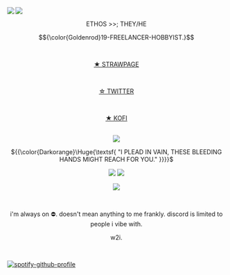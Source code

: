 <img src="https://64.media.tumblr.com/6fb735097645554bb69d921faaf81711/2d5605a74f245e52-c6/s2048x3072/1d563527fbbad59aa0c2a7e87b8f1fa9d421fbb4.pnj"/>

<img src="https://i.pinimg.com/originals/8e/45/f5/8e45f5693e994c1616d74a1ef026cb8d.gif" align="left"/>
<br>
<div align="center">
 <p>ETHOS >>; THEY/HE</p>

$${\color{Goldenrod}19-FREELANCER-HOBBYIST.}$$

<div align="center">
<br>

 [★ STRAWPAGE](https://ethiily.straw.page)

<br>

 [☆ TWITTER](https://x.com/ethiily)

<br>

[★ KOFI](https://ko-fi.com/ethiily/commissions)

<br>

<img src="https://64.media.tumblr.com/807f06a7a110957a323ca70cde23cc2f/61fcf01ec6f55cb7-18/s1280x1920/2bf62db9d799bb41fc5eeb9ea8744e3dcaf3c2a4.pnj"/>

${{\color{Darkorange}\Huge{\textsf{ "I PLEAD IN VAIN, THESE BLEEDING HANDS MIGHT REACH FOR YOU." \}}}}\$

<img src="https://64.media.tumblr.com/921c6574d0ca678ce2e5ad95676fb9c5/0fcec4eea16fc0bc-43/s540x810/69f98557e11508ab07a874fe3daf9be09b1fef55.gifv"/>

<img src="https://64.media.tumblr.com/dce9006085108da9b3077073031b4253/61fcf01ec6f55cb7-6c/s1280x1920/37f032a3d4804a8fee5a369e4c44d9e899d96357.pnj"/>

![](https://komarev.com/ghpvc/?username=Ethiily&color=yellow&style=for-the-badge)

<br>

<div align="center">
<p>i'm always on ⛔. doesn't mean anything to me frankly. discord is limited to people i vibe with.</p>
<p>w2i.</p>
<br>
<div align="left">

[![spotify-github-profile](https://spotify-github-profile.kittinanx.com/api/view?uid=6z68c5h5e1swo9dld5kmka3b3&cover_image=true&theme=default&show_offline=false&background_color=121212&interchange=false&bar_color=a00d0d)](https://github.com/kittinan/spotify-github-profile)

